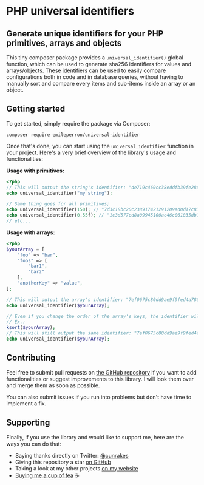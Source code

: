 # PHP universal identifiers
## Generate unique identifiers for your PHP primitives, arrays and objects

This tiny composer package provides a `universal_identifier()` global function, which can be used to generate sha256 identifiers for values and arrays/objects.
These identifiers can be used to easily compare configurations both in code and in database queries, without having to manually sort and compare every items and sub-items inside an array or an object.

## Getting started
To get started, simply require the package via Composer:

```
composer require emileperron/universal-identifier
```

Once that's done, you can start using the `universal_identifier` function in your project. Here's a very brief overview of the library's usage and functionalities:

**Usage with primitives:**
```php
<?php
// This will output the string's identifier: "de719c460cc38eddfb39fe286882a042be247e5d091fd8e4aed01daf9d3a5513"
echo universal_identifier("my string");

// Same thing goes for all primitives;
echo universal_identifier(150); // "7d3c18bc20c238917421291209ad0d17c83be19e4c214abcf09160af2949f591"
echo universal_identifier(0.55f); // "1c3d577cd8a09945100ac46c061835db1691907bc40f01931d5083ec7fb69def"
// etc...
```

**Usage with arrays:**
```php
<?php
$yourArray = [
	"foo" => "bar",
	"foos" => [
		"bar1", 
		"bar2"
	],
	"anotherKey" => "value",
];

// This will output the array's identifier: "7ef0675c80dd9ae9f9fed4a786f8c0641d14a646cc580de1690f62a803e54f89"
echo universal_identifier($yourArray);

// Even if you change the order of the array's keys, the identifier will remain the same (this does not apply to numerically-indexed arrays, where the order actually matters).
// Ex.:
ksort($yourArray);
// This will still output the same identifier: "7ef0675c80dd9ae9f9fed4a786f8c0641d14a646cc580de1690f62a803e54f89"
echo universal_identifier($yourArray);
```

## Contributing
Feel free to submit pull requests on [the GitHub repository](https://github.com/EmilePerron/array-identifier) if you want to add functionalities or suggest improvements to this library. I will look them over and merge them as soon as possible.

You can also submit issues if you run into problems but don't have time to implement a fix.

## Supporting
Finally, if you use the library and would like to support me, here are the ways you can do that:

- Saying thanks directly on Twitter: [@cunrakes](https://twitter.com/cunrakes)
- Giving this repository a star [on GitHub](https://github.com/EmilePerron/array-identifier)
- Taking a look at my other projects [on my website](https://www.emileperron.com)
- [Buying me a cup of tea](https://www.buymeacoffee.com/EmilePerron) ☕️
